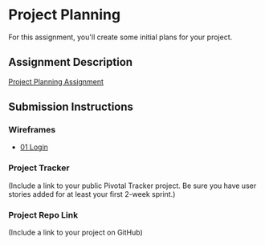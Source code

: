 # Project Planning
For this assignment, you'll create some initial plans for your project.

## Assignment Description
[Project Planning Assignment](https://education.launchcode.org/liftoff/assignments/planning/)

## Submission Instructions

### Wireframes

<ul>
  <li>
    <a href="https://github.com/Priyaj2776/liftoff-assignments/blob/master/P3-Project_Planning/01_login.JPG">01 Login</a>
  </li>
</ul>

### Project Tracker

(Include a link to your public Pivotal Tracker project. Be sure you have user stories added for at least your first 2-week sprint.)

### Project Repo Link

(Include a link to your project on GitHub)
